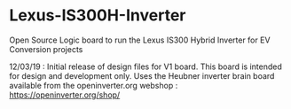 # Lexus-IS300H-Inverter
Open Source Logic board to run the Lexus IS300 Hybrid Inverter for EV Conversion projects


12/03/19 : Initial release of design files for V1 board. This board is intended for design and development only.
Uses the Heubner inverter brain board available from the openinverter.org webshop : 
https://openinverter.org/shop/
